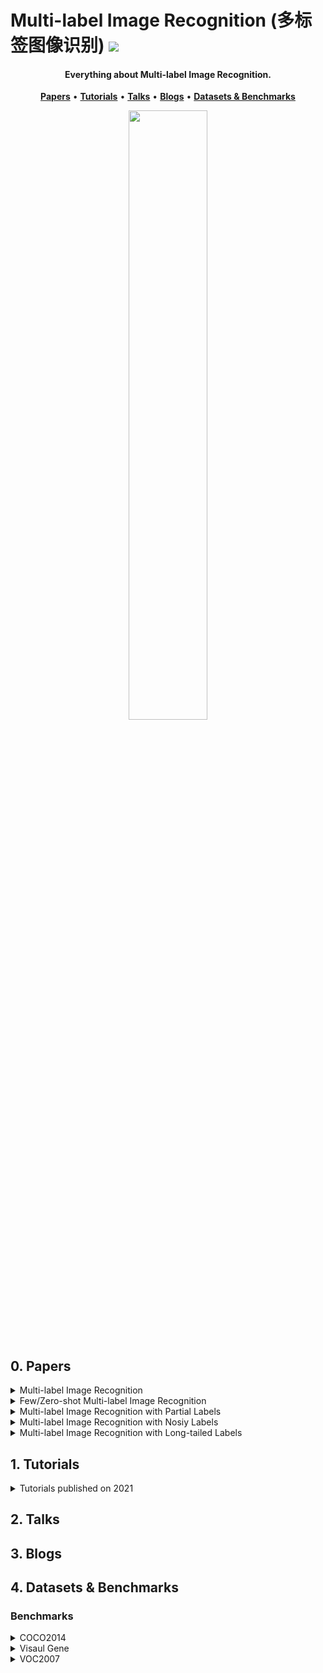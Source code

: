 # Multi-label Image Recognition (多标签图像识别) ![](https://visitor-badge.glitch.me/badge?page_id=putao537.Awesome-Multi-label-Image-Recognition)

<h4 align="center">Everything about Multi-label Image Recognition.</h4>

<p align="center">
  <strong><a href="#0">Papers</a></strong> •
  <strong><a href="#1">Tutorials</a></strong> •
  <strong><a href="#2">Talks</a></strong> •
  <strong><a href="#3">Blogs</a></strong> •
  <strong><a href="#4">Datasets & Benchmarks</a></strong>
</p>

<div align=center>
  <img src='./Figures/WeChat.png' width="50%" />
</div>

<div align=center>
  <a href="https://www.zhihu.com/people/putao537"><img src="https://img.shields.io/badge/知乎-blue" alt=""></a> <a href="https://twitter.com/TaoPu537"><img src="https://img.shields.io/badge/Twitter-blue" alt=""></a> <a href="https://wx.zsxq.com/dweb2/index/group/15288888851422"><img src="https://img.shields.io/badge/知识星球-green" alt=""></a>
</div>

<h2 id="0">0. Papers</h2>

<details>
  <summary> Multi-label Image Recognition </summary>
 
### 2021       
|  **Pub.**  | **Title**                                                    |                          **Links**                           |
| :--------: | :----------------------------------------------------------- | :----------------------------------------------------------: |
| **TPAMI** | **[P-GCN]** Learning Graph Convolutional Networks for Multi-Label Recognition and Applications | [PDF](https://ieeexplore.ieee.org/abstract/document/9369105) |
| **TIP** | **[MCAR]** Learning to Discover Multi-Class Attentional Regions for Multi-Label Image Recognition | [PDF](https://arxiv.org/abs/2007.01755)/[Code](https://github.com/gaobb/MCAR) |
| **TMM** | **[DER]** Disentangling, Embedding and Ranking Label Cues for Multi-Label Image Recognition | [PDF](https://ieeexplore.ieee.org/stamp/stamp.jsp?tp=&arnumber=9122471) |
| **CVPR** | **[C-Trans]** General Multi-label Image Classification with Transformers | [PDF](https://openaccess.thecvf.com/content/CVPR2021/papers/Lanchantin_General_Multi-Label_Image_Classification_With_Transformers_CVPR_2021_paper.pdf)/[Code](https://github.com/QData/C-Tran) | 
| **ICCV** | **[TDRG]** Transformer-based Dual Relation Graph for Multi-label Image Recognition | [PDF](https://openaccess.thecvf.com/content/ICCV2021/papers/Zhao_Transformer-Based_Dual_Relation_Graph_for_Multi-Label_Image_Recognition_ICCV_2021_paper.pdf)/[Code](https://github.com/iCVTEAM/TDRG) |
| **ICCV** | **[ASL]** Asymmetric Loss For Multi-Label Classification | [PDF](https://openaccess.thecvf.com/content/ICCV2021/papers/Ridnik_Asymmetric_Loss_for_Multi-Label_Classification_ICCV_2021_paper.pdf)/[Code](https://github.com/Alibaba-MIIL/ASL) |
| **ICCV** | **[CSRA]** Residual Attention: A Simple but Effective Method for Multi-Label Recognition | [PDF](https://openaccess.thecvf.com/content/ICCV2021/papers/Zhu_Residual_Attention_A_Simple_but_Effective_Method_for_Multi-Label_Recognition_ICCV_2021_paper.pdf)/[Code](https://github.com/Kevinz-code/CSRA) |
| **ICCV** | **[TkML-AP]** TkML-AP: Adversarial Attacks to Top-k Multi-Label Learning | [PDF](https://openaccess.thecvf.com/content/ICCV2021/papers/Hu_TkML-AP_Adversarial_Attacks_to_Top-k_Multi-Label_Learning_ICCV_2021_paper.pdf) |
| **AAAI**  | **[DSDL]** Deep Semantic Dictionary Learning for Multi-label Image Classification | [PDF](https://ojs.aaai.org/index.php/AAAI/article/view/16472/16279)/[Code](https://github.com/ZFT-CQU/DSDL) |
| **AAAI** | **[MGTN]** Modular Graph Transformer Networks for Multi-Label Image Classification | [PDF](https://people.cs.umu.se/sonvx/files/2021_AAAI_MGTN.pdf)/[Code](https://github.com/ReML-AI/MGTN) |
| **IJCAI** | **[GM-MLIC]** GM-MLIC: Graph Matching based Multi-Label Image Classification | [PDF](https://www.ijcai.org/proceedings/2021/0163.pdf) |
| **ACM MM** | **[M3TR]** M3TR: Multi-modal Multi-label Recognition with Transformer | [PDF](https://dl.acm.org/doi/pdf/10.1145/3474085.3475191)/[Code](https://github.com/iCVTEAM/M3TR) |
| arxiv | MlTr: Multi-label Classification with Transformer | [PDF](https://arxiv.org/abs/2106.06195)/[Code](https://github.com/starmemda/MlTr/) | 
| arxiv | Query2Label: A Simple Transformer Way to Multi-Label Classification | [PDF](https://arxiv.org/pdf/2107.10834.pdf)/[Code](https://github.com/SlongLiu/query2labels) |
| arxiv | Multi-layered Semantic Representation Network for Multi-label Image Classification | [PDF](https://arxiv.org/pdf/2106.11596.pdf) | 
| arxiv | Contrast Learning Visual Attention for Multi Label Classification | [PDF](https://arxiv.org/pdf/2107.11626.pdf) |
| arxiv | Learning Discriminative Representations for Multi-Label Image Recognition | [PDF](https://arxiv.org/pdf/2107.11159.pdf) |

### 2020       

|  **Pub.**  | **Title**                                                    |                          **Links**                           |
| :--------: | :----------------------------------------------------------- | :----------------------------------------------------------: |
| **TPAMI** | **[KGGR]** Knowledge-Guided Multi-Label Few-Shot Learning for General Image Recognition | [PDF](https://arxiv.org/abs/2009.09450) |
|  **TMM** | **[DER]** Disentangling, Embedding and Ranking Label Cues for Multi-Label Image Recognition | [PDF](https://ieeexplore.ieee.org/document/9122471) |
|  **TMM** | **[TS-GCN]** Joint Input and Output Space Learning for Multi-Label Image Classification | [PDF](https://ieeexplore.ieee.org/document/9115821) |
|  **CVPR** | **[PLA]** Orderless_Recurrent_Models_for_Multi-Label_Classification | [PDF](https://openaccess.thecvf.com/content_CVPR_2020/papers/Yazici_Orderless_Recurrent_Models_for_Multi-Label_Classification_CVPR_2020_paper.pdf)/[Code](https://github.com/voyazici/orderless-rnn-classification) |
|  **ECCV** | **[ADD-GCN]** Attention-Driven Dynamic Graph Convolutional Network for Multi-Label Image Recognition | [PDF](https://arxiv.org/abs/2012.02994)/[Code](https://github.com/Yejin0111/ADD-GCN) |
|  **AAAI** | **[KSSNet]** Multi-Label Classification with Label Graph Superimposing | [PDF](https://arxiv.org/abs/1911.09243)/[Code](https://github.com/mathkey/mssnet) |
|  **AAAI** | Cross-Modality Attention with Semantic Graph Embedding for Multi-Label Classification | [PDF](https://arxiv.org/abs/1912.07872) |
| **ACM MM** | **[SGTN]** Privacy-Preserving Visual Content Tagging using Graph Transformer Networks | [PDF](https://dl.acm.org/doi/10.1145/3394171.3414047)/[Code](https://github.com/ReML-AI/sgtn) |
| **ACM MM** | **[AdaHGNN]** AdaHGNN: Adaptive Hypergraph Neural Networks for Multi-Label Image Classification | [PDF](https://dl.acm.org/doi/10.1145/3394171.3414046) |
| arxiv | **[IA-GCN]** Instance-Aware Graph Convolutional Network for Multi-Label Classification | [PDF](https://arxiv.org/pdf/2008.08407.pdf) |

### 2019       

| **Pub.** | **Title**                                                    |                          **Links**                           |
| :------: | :----------------------------------------------------------- | :----------------------------------------------------------: |
| **CVPR** | **[ML-GCN]** Multi-Label Image Recognition with Graph Convolutional Networks | [PDF](https://openaccess.thecvf.com/content_CVPR_2019/papers/Chen_Multi-Label_Image_Recognition_With_Graph_Convolutional_Networks_CVPR_2019_paper.pdf)/[Code](https://github.com/Megvii-Nanjing/ML-GCN) |
| **CVPR** | **[VAC]** Visual Attention Consistency under Image Transforms for Multi-Label Image Classification | [PDF](https://openaccess.thecvf.com/content_CVPR_2019/papers/Guo_Visual_Attention_Consistency_Under_Image_Transforms_for_Multi-Label_Image_Classification_CVPR_2019_paper.pdf)/[Code](https://github.com/hguosc/visual_attention_consistency) |
| **ICCV** | **[SSGRL]** Learning Semantic-Specific Graph Representation for Multi-Label Image Recognition | [PDF](https://arxiv.org/abs/1908.07325)/[Code](https://github.com/HCPLab-SYSU/SSGRL) |

### 2015~2018       

| **Pub.**  | **Title**                                                    |                          **Links**                           |
| :-------: | :----------------------------------------------------------- | :----------------------------------------------------------: |
| **TPAMI'15** | **[HCP]** HCP: A Flexible CNN Framework for Multi-Label Image Classification | [PDF](https://ieeexplore.ieee.org/document/7305792)  |
| **AAAI'18** | **[Order-Free RNN]** Order-Free RNN with Visual Attention for Multi-Label Classification | [PDF](https://arxiv.org/abs/1707.05495) |
| **AAAI'19** | Recurrent Attentional Reinforcement Learning for Multi-label Image Recognition | [PDF](https://arxiv.org/pdf/1712.07465.pdf) |
| **IJCAI'18** | **[MsDPD]** Multi-scale and Discriminative Part Detectors Based Features for Multi-label Image Classification | [PDF](https://www.ijcai.org/Proceedings/2018/0090.pdf) |
| **ICCV'17** | **[WILDCAT]** WILDCAT: Weakly Supervised Learning of Deep ConvNets for Image Classification, Pointwise Localization and Segmentation | [PDF](https://openaccess.thecvf.com/content_cvpr_2017/papers/Durand_WILDCAT_Weakly_Supervised_CVPR_2017_paper.pdf)/[Code](https://github.com/durandtibo/wildcat.pytorch) |
| **ICCV'17** | **[RDAR]** Multi-label Image Recognition by Recurrently Discovering Attentional Regions | [PDF](https://openaccess.thecvf.com/content_ICCV_2017/papers/Wang_Multi-Label_Image_Recognition_ICCV_2017_paper.pdf)/[Code](https://github.com/James-Yip/AttentionImageClass) |
| **CVPR'17** | **[SRN]** Learning Spatial Regularization with Image-level Supervisions for Multi-label Image Classification | [PDF](https://openaccess.thecvf.com/content_cvpr_2017/papers/Zhu_Learning_Spatial_Regularization_CVPR_2017_paper.pdf)/[Code](https://github.com/zhufengx/SRN_multilabel) |
| **CVPR'16** | **[CNN-RNN]** CNN-RNN: A Unified Framework for Multi-label Image Classification | [PDF](https://arxiv.org/abs/1604.04573)/[Code](https://github.com/AmrMaghraby/CNN-RNN-A-Unified-Framework-for-Multi-label-Image-Classification) |

</details>


<details>
  <summary> Few/Zero-shot Multi-label Image Recognition </summary>

| **Pub.** | **Title**                                                    |                          **Links**                           |
| :------: | :----------------------------------------------------------- | :----------------------------------------------------------: |
| **TPAMI'20** | **[KGGR]** Knowledge-Guided Multi-Label Few-Shot Learning for General Image Recognition | [PDF](https://arxiv.org/abs/2009.09450) |
| **TIP'20** | Deep Ranking for Image Zero-Shot Multi-Label Classification | [PDF](https://ieeexplore.ieee.org/stamp/stamp.jsp?tp=&arnumber=9093152) |
| **ICCV'21** | **[BiAM]** Discriminative Region-based Multi-Label Zero-Shot Learning |[PDF](https://openaccess.thecvf.com/content/ICCV2021/papers/Narayan_Discriminative_Region-Based_Multi-Label_Zero-Shot_Learning_ICCV_2021_paper.pdf)/[Code](https://github.com/akshitac8/BiAM) |
| **ICCV'21** | Semantic Diversity Learning for Zero-Shot Multi-label Classification | [PDF](https://openaccess.thecvf.com/content/ICCV2021/papers/Ben-Cohen_Semantic_Diversity_Learning_for_Zero-Shot_Multi-Label_Classification_ICCV_2021_paper.pdf)/[Code](https://github.com/Alibaba-MIIL/ZS_SDL) |
| **ICCV'21** | Interaction Compass: Multi-Label Zero-Shot Learning of Human-Object Interactions via Spatial Relations | [PDF](https://openaccess.thecvf.com/content/ICCV2021/papers/Hu_TkML-AP_Adversarial_Attacks_to_Top-k_Multi-Label_Learning_ICCV_2021_paper.pdf) |
| **CVPR'20** | A Shared Multi-Attention Framework for Multi-Label Zero-Shot Learning | [PDF](https://openaccess.thecvf.com/content_CVPR_2020/papers/Huynh_A_Shared_Multi-Attention_Framework_for_Multi-Label_Zero-Shot_Learning_CVPR_2020_paper.pdf) |
| **CVPR'18** | Multi-Label Zero-Shot Learning with Structured Knowledge Graphs | [PDF](https://openaccess.thecvf.com/content_cvpr_2018/papers/Lee_Multi-Label_Zero-Shot_Learning_CVPR_2018_paper.pdf)/[Code](https://github.com/Phoenix1327/ML-ZSL) |
| **CVPR'16** | Fast Zero-Shot Image Tagging | [PDF](https://openaccess.thecvf.com/content_cvpr_2016/papers/Zhang_Fast_Zero-Shot_Image_CVPR_2016_paper.pdf)/[Code](https://github.com/brthmas/Fast-Zero-Shot-Image-Tagging) |
| arxiv | Multi-Label Learning from Single Positive Labels | [PDF](https://arxiv.org/pdf/2106.09708.pdf)|
</details>


<details>
  <summary> Multi-label Image Recognition with Partial Labels </summary>
  
|  **Pub.**   | **Title**                                                    |                          **Links**                           |
| :---------: | :----------------------------------------------------------- | :----------------------------------------------------------: |
| **TPAMI'21** | **[P-GCN]** Learning Graph Convolutional Networks for Multi-Label Recognition and Applications | [PDF](https://ieeexplore.ieee.org/abstract/document/9369105) |
| **AAAI'22** | Semantic-Aware Representation Blending for Multi-Label Image Recognition with Partial Labels | [PDF](https://arxiv.org/abs/2112.10941)/[Code](https://github.com/HCPLab-SYSU/HCP-MLR-PL) |
| **AAAI'22** | Structured Semantic Transfer for Multi-Label Recognition with Partial Labels | [PDF]()/[Code](https://github.com/HCPLab-SYSU/HCP-MLR-PL) |  
| **CVPR'21** | Multi-Label Learning from Single Positive Labels | [PDF](https://openaccess.thecvf.com/content/CVPR2021/papers/Cole_Multi-Label_Learning_From_Single_Positive_Labels_CVPR_2021_paper.pdf) |
|  **CVPR'20** | Interactive Multi-Label CNN Learning with Partial Labels | [PDF](https://openaccess.thecvf.com/content_CVPR_2020/papers/Huynh_Interactive_Multi-Label_CNN_Learning_With_Partial_Labels_CVPR_2020_paper.pdf) |
| **NeurIPS'20** | Exploiting weakly supervised visual patterns to learn from partial annotations | [PDF](https://proceedings.neurips.cc/paper/2020/file/066ca7bf90807fcd8e4f1eaef4e4e8f7-Paper.pdf) |
|  **CVPR'19** | Learning a Deep ConvNet for Multi-label Classification with Partial Labels | [PDF](https://openaccess.thecvf.com/content_CVPR_2019/papers/Durand_Learning_a_Deep_ConvNet_for_Multi-Label_Classification_With_Partial_Labels_CVPR_2019_paper.pdf) |
| arxiv | **[ATAM]** Rethinking Crowdsourcing Annotation: Partial Annotation with Salient Labels for Multi-Label Image Classification | [PDF](https://arxiv.org/pdf/2109.02688.pdf) |
</details>


<details>
  <summary> Multi-label Image Recognition with Nosiy Labels </summary>

| **Pub.** | **Title**                                                    |                          **Links**                           |
| :------: | :----------------------------------------------------------- | :----------------------------------------------------------: |
| **CVPR'19** | Weakly Supervised Image Classification through Noise Regularization | [PDF](https://openaccess.thecvf.com/content_CVPR_2019/papers/Hu_Weakly_Supervised_Image_Classification_Through_Noise_Regularization_CVPR_2019_paper.pdf) |
| **CVPR'17** | Learning From Noisy Large-Scale Datasets With Minimal Supervision | [PDF](https://openaccess.thecvf.com/content_cvpr_2017/papers/Veit_Learning_From_Noisy_CVPR_2017_paper.pdf) |
</details>

<details>
  <summary> Multi-label Image Recognition with Long-tailed Labels </summary>

| **Pub.** | **Title**                                                    |                          **Links**                           |
| :------: | :----------------------------------------------------------- | :----------------------------------------------------------: |
| **CVPR'21** | Long-Tailed Multi-Label Visual Recognition by Collaborative Training on Uniform and Re-balanced Samplings | [PDF](https://openaccess.thecvf.com/content/CVPR2021/papers/Guo_Long-Tailed_Multi-Label_Visual_Recognition_by_Collaborative_Training_on_Uniform_and_CVPR_2021_paper.pdf) |
| **ECCV'20** | Distribution-Balanced Loss for Multi-Label Classification in Long-Tailed Datasets | [PDF](https://www.ecva.net/papers/eccv_2020/papers_ECCV/papers/123490154.pdf)/[Code](https://github.com/wutong16/DistributionBalancedLoss) |
</details>

<h2 id="1">1. Tutorials</h2>

<details> <summary> Tutorials published on 2021  </summary>
  
|  **Pub.**  | **Title**                                                    |                          **Links**                           |
| :--------: | :----------------------------------------------------------- | :----------------------------------------------------------: |
|  |  |  |

</details>

<h2 id="2">2. Talks</h2>


<h2 id="3">3. Blogs</h2>


<h2 id="4">4. Datasets & Benchmarks</h2>

### Benchmarks


<details> <summary> COCO2014 </summary>
  
  
  | **Methods** | **Input Size** | **Architecture** | **mAP** | **CP** | **CR** | **CF1** | **OP** | **OR** | **OF1** | 
  | :---------: | :------------: | :--------------: | :-----: | :----: | :----: | :-----: | :----: | :----: | :-----: |
  | **ML-GCN**(CVPR'19) | (448, 448) | CNN-based | 83.0 | 85.1 | 72.0 | 78.0 | 85.8 | 75.4 | 80.3 |
  | **SSGRL**(ICCV'19) | - | - | - | - | - | - | - | - |
  
  **Note:** Only present the precision, recall, and F1-measure for all prediction scores.
</details>

<details> <summary> Visaul Gene </summary>
  
  
  | **Methods** | **Input Size** | **Architecture** | **mAP** | **CP** | **CR** | **CF1** | **OP** | **OR** | **OF1** | 
  | :---------: | :------------: | :--------------: | :-----: | :----: | :----: | :-----: | :----: | :----: | :-----: |
  | **SSGRL**(ICCV'19) | - | - | - | - | - | - | - | - |
  
  **Note:** Only present the precision, recall, and F1-measure for all prediction scores.
</details>

<details> <summary> VOC2007 </summary>
  
  
  | **Methods** | **Input Size** | **Architecture** | **mAP** | **CP** | **CR** | **CF1** | **OP** | **OR** | **OF1** | 
  | :---------: | :------------: | :--------------: | :-----: | :----: | :----: | :-----: | :----: | :----: | :-----: |
  | **ML-GCN**(CVPR'19) |(448, 448) | CNN-based | 94.0 | - | - | - | - | - | - |
  | **SSGRL**(ICCV'19) | - | - | - | - | - | - | - | - |
  
  **Note:** Only present the precision, recall, and F1-measure for all prediction scores.
</details>
